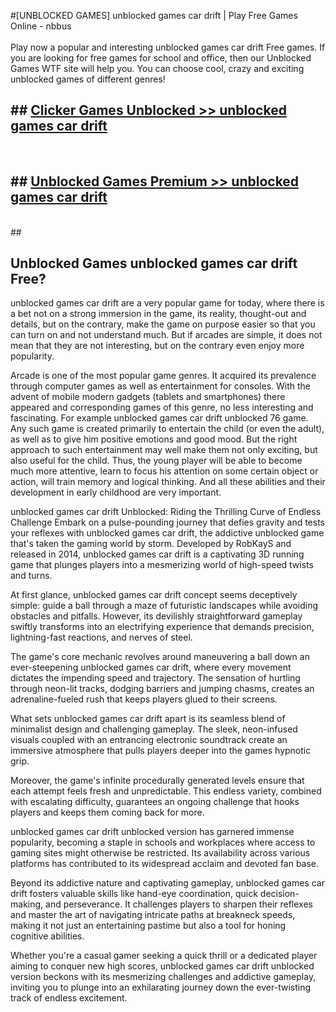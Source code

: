 #[UNBLOCKED GAMES] unblocked games car drift | Play Free Games Online - nbbus <br>
<br>
Play now a popular and interesting unblocked games car drift Free games. If you are looking for free games for school and office, then our Unblocked Games WTF site will help you. You can choose cool, crazy and exciting unblocked games of different genres!


## ##  [Clicker Games Unblocked >> unblocked games car drift](http://freeplayer.one?title=unblocked_games_car_drift&ref=22)
  <br>

##  ## [Unblocked Games Premium >> unblocked games car drift](http://freeplayer.one?title=unblocked_games_car_drift&ref=22)
  <br>
  ##



## Unblocked Games unblocked games car drift Free?

unblocked games car drift are a very popular game for today, where there is a bet not on a strong immersion in the game, its reality, thought-out and details, but on the contrary, make the game on purpose easier so that you can turn on and not understand much. But if arcades are simple, it does not mean that they are not interesting, but on the contrary even enjoy more popularity.

Arcade is one of the most popular game genres. It acquired its prevalence through computer games as well as entertainment for consoles. With the advent of mobile modern gadgets (tablets and smartphones) there appeared and corresponding games of this genre, no less interesting and fascinating. For example unblocked games car drift unblocked 76 game. Any such game is created primarily to entertain the child (or even the adult), as well as to give him positive emotions and good mood. But the right approach to such entertainment may well make them not only exciting, but also useful for the child. Thus, the young player will be able to become much more attentive, learn to focus his attention on some certain object or action, will train memory and logical thinking. And all these abilities and their development in early childhood are very important.

unblocked games car drift Unblocked: Riding the Thrilling Curve of Endless Challenge
Embark on a pulse-pounding journey that defies gravity and tests your reflexes with unblocked games car drift, the addictive unblocked game that's taken the gaming world by storm. Developed by RobKayS and released in 2014, unblocked games car drift is a captivating 3D running game that plunges players into a mesmerizing world of high-speed twists and turns.

At first glance, unblocked games car drift concept seems deceptively simple: guide a ball through a maze of futuristic landscapes while avoiding obstacles and pitfalls. However, its devilishly straightforward gameplay swiftly transforms into an electrifying experience that demands precision, lightning-fast reactions, and nerves of steel.

The game's core mechanic revolves around maneuvering a ball down an ever-steepening unblocked games car drift, where every movement dictates the impending speed and trajectory. The sensation of hurtling through neon-lit tracks, dodging barriers and jumping chasms, creates an adrenaline-fueled rush that keeps players glued to their screens.

What sets unblocked games car drift apart is its seamless blend of minimalist design and challenging gameplay. The sleek, neon-infused visuals coupled with an entrancing electronic soundtrack create an immersive atmosphere that pulls players deeper into the games hypnotic grip.

Moreover, the game's infinite procedurally generated levels ensure that each attempt feels fresh and unpredictable. This endless variety, combined with escalating difficulty, guarantees an ongoing challenge that hooks players and keeps them coming back for more.

unblocked games car drift unblocked version has garnered immense popularity, becoming a staple in schools and workplaces where access to gaming sites might otherwise be restricted. Its availability across various platforms has contributed to its widespread acclaim and devoted fan base.

Beyond its addictive nature and captivating gameplay, unblocked games car drift fosters valuable skills like hand-eye coordination, quick decision-making, and perseverance. It challenges players to sharpen their reflexes and master the art of navigating intricate paths at breakneck speeds, making it not just an entertaining pastime but also a tool for honing cognitive abilities.

Whether you're a casual gamer seeking a quick thrill or a dedicated player aiming to conquer new high scores, unblocked games car drift unblocked version beckons with its mesmerizing challenges and addictive gameplay, inviting you to plunge into an exhilarating journey down the ever-twisting track of endless excitement.